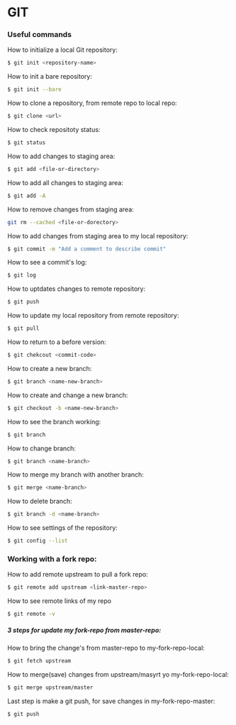 # GIT

### Useful commands

How to initialize a local Git repository:

```bash
$ git init <repository-name>
```

How to init a bare repository:

```bash
$ git init --bare
```

How to clone a repository, from remote repo to local repo:

```bash
$ git clone <url>
```

How to check repositoty status:

```bash
$ git status
```

How to add changes to staging area:

```bash
$ git add <file-or-directory>
```

How to add all changes to staging area:

```bash
$ git add -A
```
How to remove changes from staging area:

```bash
git rm --cached <file-or-dorectory>
```

How to add changes from staging area to my local repository:

```bash
$ git commit -m "Add a comment to describe commit"
```

How to see a commit's log:

```bash
$ git log
```

How to uptdates changes to remote repository:

```bash
$ git push
```

How to update my local repository from remote repository:

```bash
$ git pull
```

How to return to a before version:

```bash
$ git chekcout <commit-code>
```

How to create a new branch:

```bash
$ git branch <name-new-branch>
```

How to create and change a new branch:

```bash
$ git checkout -b <name-new-branch>
```

How to see the branch working:

```bash
$ git branch
```

How to change branch:

```bash
$ git branch <name-branch>
```

How to merge my branch with another branch:

```bash
$ git merge <name-branch> 
```

How to delete branch:

```bash
$ git branch -d <name-branch>
```

How to see settings of the repository:

```bash
$ git config --list
```

### Working with a fork repo:

How to add remote upstream to pull a fork repo:

```bash
$ git remote add upstream <link-master-repo>
```

How to see remote links of my repo

```bash
$ git remote -v
```

##### 3 steps for update my fork-repo from master-repo:

How to bring the change's from master-repo to my-fork-repo-local:

```bash
$ git fetch upstream
```

How to merge(save) changes from upstream/masyrt yo my-fork-repo-local:

```bash
$ git merge upstream/master
```

Last step is make a git push, for save changes in my-fork-repo-master:

```bash
$ git push
```

